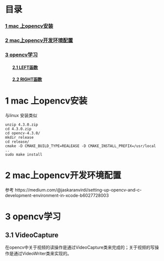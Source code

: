 # 目录
<h3><a href="#title1">1 mac 上opencv安装</a> </h3>
<h3><a href="#title2">2 mac上opencv开发环境配置</a> </h3>
<h3><a href="#title3">3 opencv学习</a> </h3>
		<h4><ul><a href="#title2.1">2.1 LEFT函数</a> </h4>
		<h4><ul><a href="#title2.2">2.2 RIGHT函数</a> </h4>
		
<div style="page-break-after:always"></div>

  <h1 id="title1">1 mac 上opencv安装</h1>  
与linux 安装类似

```
unzip 4.3.0.zip 
cd 4.3.0.zip 
cd opencv-4.3.0/
mkdir release
cd release/
cmake -D CMAKE_BUILD_TYPE=REALEASE -D CMAKE_INSTALL_PREFIX=/usr/local ..
sudo make install
```

  <h1 id="title1">2 mac上opencv开发环境配置</h1>  
参考 https://medium.com/@jaskaranvirdi/setting-up-opencv-and-c-development-environment-in-xcode-b6027728003

  <h1 id="title3">3 opencv学习</h1>  
  <h2 id="title3.1">3.1 VideoCapture </h2>  
  在opencv中关于视频的读操作是通过VideoCapture类来完成的；关于视频的写操作是通过VideoWriter类来实现的。
  
<!--stackedit_data:
eyJoaXN0b3J5IjpbODEyNzUyNTcyXX0=
-->